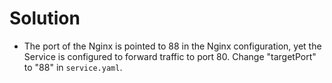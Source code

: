 # Solution

- The port of the Nginx is pointed to 88 in the Nginx configuration, yet the Service is configured to forward traffic to port 80. Change "targetPort" to "88" in `service.yaml`.